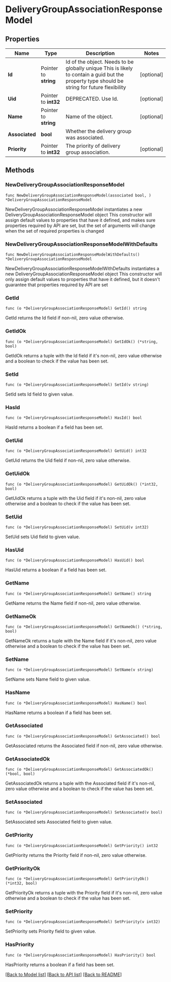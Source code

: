 # DeliveryGroupAssociationResponseModel

## Properties

Name | Type | Description | Notes
------------ | ------------- | ------------- | -------------
**Id** | Pointer to **string** | Id of the object. Needs to be globally unique This is likely to contain a guid but the property type should be string for future flexibility | [optional] 
**Uid** | Pointer to **int32** | DEPRECATED. Use Id. | [optional] 
**Name** | Pointer to **string** | Name of the object. | [optional] 
**Associated** | **bool** | Whether the delivery group was associated. | 
**Priority** | Pointer to **int32** | The priority of delivery group association. | [optional] 

## Methods

### NewDeliveryGroupAssociationResponseModel

`func NewDeliveryGroupAssociationResponseModel(associated bool, ) *DeliveryGroupAssociationResponseModel`

NewDeliveryGroupAssociationResponseModel instantiates a new DeliveryGroupAssociationResponseModel object
This constructor will assign default values to properties that have it defined,
and makes sure properties required by API are set, but the set of arguments
will change when the set of required properties is changed

### NewDeliveryGroupAssociationResponseModelWithDefaults

`func NewDeliveryGroupAssociationResponseModelWithDefaults() *DeliveryGroupAssociationResponseModel`

NewDeliveryGroupAssociationResponseModelWithDefaults instantiates a new DeliveryGroupAssociationResponseModel object
This constructor will only assign default values to properties that have it defined,
but it doesn't guarantee that properties required by API are set

### GetId

`func (o *DeliveryGroupAssociationResponseModel) GetId() string`

GetId returns the Id field if non-nil, zero value otherwise.

### GetIdOk

`func (o *DeliveryGroupAssociationResponseModel) GetIdOk() (*string, bool)`

GetIdOk returns a tuple with the Id field if it's non-nil, zero value otherwise
and a boolean to check if the value has been set.

### SetId

`func (o *DeliveryGroupAssociationResponseModel) SetId(v string)`

SetId sets Id field to given value.

### HasId

`func (o *DeliveryGroupAssociationResponseModel) HasId() bool`

HasId returns a boolean if a field has been set.

### GetUid

`func (o *DeliveryGroupAssociationResponseModel) GetUid() int32`

GetUid returns the Uid field if non-nil, zero value otherwise.

### GetUidOk

`func (o *DeliveryGroupAssociationResponseModel) GetUidOk() (*int32, bool)`

GetUidOk returns a tuple with the Uid field if it's non-nil, zero value otherwise
and a boolean to check if the value has been set.

### SetUid

`func (o *DeliveryGroupAssociationResponseModel) SetUid(v int32)`

SetUid sets Uid field to given value.

### HasUid

`func (o *DeliveryGroupAssociationResponseModel) HasUid() bool`

HasUid returns a boolean if a field has been set.

### GetName

`func (o *DeliveryGroupAssociationResponseModel) GetName() string`

GetName returns the Name field if non-nil, zero value otherwise.

### GetNameOk

`func (o *DeliveryGroupAssociationResponseModel) GetNameOk() (*string, bool)`

GetNameOk returns a tuple with the Name field if it's non-nil, zero value otherwise
and a boolean to check if the value has been set.

### SetName

`func (o *DeliveryGroupAssociationResponseModel) SetName(v string)`

SetName sets Name field to given value.

### HasName

`func (o *DeliveryGroupAssociationResponseModel) HasName() bool`

HasName returns a boolean if a field has been set.

### GetAssociated

`func (o *DeliveryGroupAssociationResponseModel) GetAssociated() bool`

GetAssociated returns the Associated field if non-nil, zero value otherwise.

### GetAssociatedOk

`func (o *DeliveryGroupAssociationResponseModel) GetAssociatedOk() (*bool, bool)`

GetAssociatedOk returns a tuple with the Associated field if it's non-nil, zero value otherwise
and a boolean to check if the value has been set.

### SetAssociated

`func (o *DeliveryGroupAssociationResponseModel) SetAssociated(v bool)`

SetAssociated sets Associated field to given value.


### GetPriority

`func (o *DeliveryGroupAssociationResponseModel) GetPriority() int32`

GetPriority returns the Priority field if non-nil, zero value otherwise.

### GetPriorityOk

`func (o *DeliveryGroupAssociationResponseModel) GetPriorityOk() (*int32, bool)`

GetPriorityOk returns a tuple with the Priority field if it's non-nil, zero value otherwise
and a boolean to check if the value has been set.

### SetPriority

`func (o *DeliveryGroupAssociationResponseModel) SetPriority(v int32)`

SetPriority sets Priority field to given value.

### HasPriority

`func (o *DeliveryGroupAssociationResponseModel) HasPriority() bool`

HasPriority returns a boolean if a field has been set.


[[Back to Model list]](../README.md#documentation-for-models) [[Back to API list]](../README.md#documentation-for-api-endpoints) [[Back to README]](../README.md)


